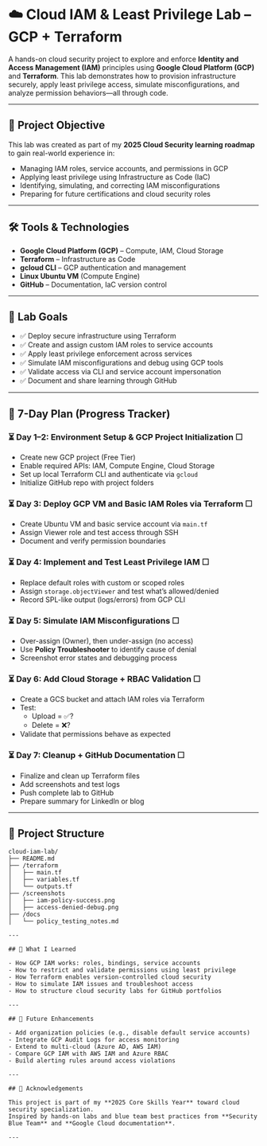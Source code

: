 # ☁️ Cloud IAM & Least Privilege Lab – GCP + Terraform

A hands-on cloud security project to explore and enforce **Identity and Access Management (IAM)** principles using **Google Cloud Platform (GCP)** and **Terraform**. 
This lab demonstrates how to provision infrastructure securely, apply least privilege access, simulate misconfigurations, and analyze permission behaviors—all through code.

---

## 📌 Project Objective

This lab was created as part of my **2025 Cloud Security learning roadmap** to gain real-world experience in:
- Managing IAM roles, service accounts, and permissions in GCP
- Applying least privilege using Infrastructure as Code (IaC)
- Identifying, simulating, and correcting IAM misconfigurations
- Preparing for future certifications and cloud security roles

---

## 🛠️ Tools & Technologies

- **Google Cloud Platform (GCP)** – Compute, IAM, Cloud Storage
- **Terraform** – Infrastructure as Code
- **gcloud CLI** – GCP authentication and management
- **Linux Ubuntu VM** (Compute Engine)
- **GitHub** – Documentation, IaC version control

---

## 🎯 Lab Goals

- ✅ Deploy secure infrastructure using Terraform
- ✅ Create and assign custom IAM roles to service accounts
- ✅ Apply least privilege enforcement across services
- ✅ Simulate IAM misconfigurations and debug using GCP tools
- ✅ Validate access via CLI and service account impersonation
- ✅ Document and share learning through GitHub

---

## 📅 7-Day Plan (Progress Tracker)

### ⏳ Day 1–2: Environment Setup & GCP Project Initialization ☐
- Create new GCP project (Free Tier)
- Enable required APIs: IAM, Compute Engine, Cloud Storage
- Set up local Terraform CLI and authenticate via `gcloud`
- Initialize GitHub repo with project folders

### ⏳ Day 3: Deploy GCP VM and Basic IAM Roles via Terraform ☐
- Create Ubuntu VM and basic service account via `main.tf`
- Assign Viewer role and test access through SSH
- Document and verify permission boundaries

### ⏳ Day 4: Implement and Test Least Privilege IAM ☐
- Replace default roles with custom or scoped roles
- Assign `storage.objectViewer` and test what’s allowed/denied
- Record SPL-like output (logs/errors) from GCP CLI

### ⏳ Day 5: Simulate IAM Misconfigurations ☐
- Over-assign (Owner), then under-assign (no access)
- Use **Policy Troubleshooter** to identify cause of denial
- Screenshot error states and debugging process

### ⏳ Day 6: Add Cloud Storage + RBAC Validation ☐
- Create a GCS bucket and attach IAM roles via Terraform
- Test:
  - Upload = ✅?
  - Delete = ❌?
- Validate that permissions behave as expected

### ⏳ Day 7: Cleanup + GitHub Documentation ☐
- Finalize and clean up Terraform files
- Add screenshots and test logs
- Push complete lab to GitHub
- Prepare summary for LinkedIn or blog

---

## 📂 Project Structure

```plaintext
cloud-iam-lab/
├── README.md
├── /terraform
│   ├── main.tf
│   ├── variables.tf
│   └── outputs.tf
├── /screenshots
│   ├── iam-policy-success.png
│   ├── access-denied-debug.png
├── /docs
│   └── policy_testing_notes.md

---

## 🔐 What I Learned

- How GCP IAM works: roles, bindings, service accounts  
- How to restrict and validate permissions using least privilege  
- How Terraform enables version-controlled cloud security  
- How to simulate IAM issues and troubleshoot access  
- How to structure cloud security labs for GitHub portfolios  

---

## 🚀 Future Enhancements

- Add organization policies (e.g., disable default service accounts)  
- Integrate GCP Audit Logs for access monitoring  
- Extend to multi-cloud (Azure AD, AWS IAM)  
- Compare GCP IAM with AWS IAM and Azure RBAC  
- Build alerting rules around access violations  

---

## 📣 Acknowledgements

This project is part of my **2025 Core Skills Year** toward cloud security specialization.  
Inspired by hands-on labs and blue team best practices from **Security Blue Team** and **Google Cloud documentation**.

---
